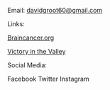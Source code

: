 Email: davidgroot60@gmail.com

Links:

[Braincancer.org](https://braincancer.org)

[Victory in the Valley](https://example.com)

Social Media:

Facebook Twitter Instagram
